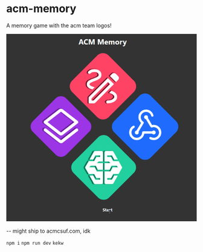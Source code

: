 # acm-memory

A memory game with the acm team logos!

![](./app/public/show1.gif)

-- might ship to acmcsuf.com, idk

`npm i`
`npm run dev`
`kekw`
